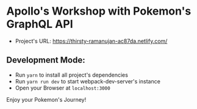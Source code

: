 # Apollo's Workshop with Pokemon's GraphQL API

- Project's URL: https://thirsty-ramanujan-ac87da.netlify.com/

## Development Mode:

- Run `yarn` to install all project's dependencies
- Run `yarn run dev` to start webpack-dev-server's instance
- Open your Browser at `localhost:3000`

Enjoy your Pokemon's Journey!
